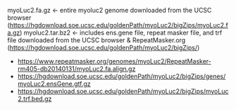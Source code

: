 myoLuc2.fa.gz <- entire myoluc2 genome downloaded from the UCSC browser (https://hgdownload.soe.ucsc.edu/goldenPath/myoLuc2/bigZips/myoLuc2.fa.gz)
myoluc2.tar.bz2 <- includes ens.gene file, repeat masker file, and trf file downloaded from the UCSC browser & RepeatMasker.org (https://hgdownload.soe.ucsc.edu/goldenPath/myoLuc2/bigZips/)
- https://www.repeatmasker.org/genomes/myoLuc2/RepeatMasker-rm405-db20140131/myoLuc2.fa.align.gz
- https://hgdownload.soe.ucsc.edu/goldenPath/myoLuc2/bigZips/genes/myoLuc2.ensGene.gtf.gz
- https://hgdownload.soe.ucsc.edu/goldenPath/myoLuc2/bigZips/myoLuc2.trf.bed.gz
